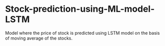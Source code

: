﻿# Stock-prediction-using-ML-model-LSTM
 
Model where the price of stock is predicted using LSTM model on the basis of moving average of the stocks.
